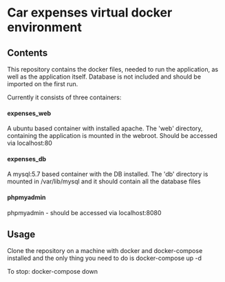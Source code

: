 # Car expenses virtual docker environment

## Contents
This repository contains the docker files, needed to run the application, as well as the application itself. Database is not included and should be imported on the first run.

Currently it consists of three containers:
#### expenses_web
A ubuntu based container with installed apache. The 'web' directory, containing the application is mounted in the webroot. Should be accessed via localhost:80
#### expenses_db
A mysql:5.7 based container with the DB installed. The 'db' directory is mounted in /var/lib/mysql and it should contain all the database files
#### phpmyadmin
phpmyadmin - should be accessed via localhost:8080

## Usage
Clone the repository on a machine with docker and docker-compose installed and the only thing you need to do is
docker-compose up -d

To stop:
docker-compose down
